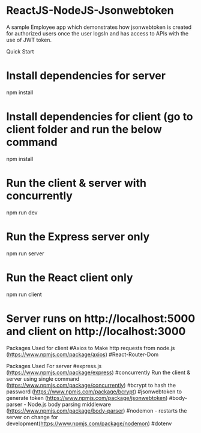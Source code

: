 # ReactJS-NodeJS-Jsonwebtoken
A sample  Employee app which demonstrates how jsonwebtoken is created for authorized users once the user logsIn and has access to APIs with the use of JWT token.

Quick Start
# Install dependencies for server
npm install

# Install dependencies for client (go to client folder and run the below command
npm install

# Run the client & server with concurrently
npm run dev

# Run the Express server only
npm run server

# Run the React client only
npm run client

# Server runs on http://localhost:5000 and client on http://localhost:3000

Packages Used for client 
#Axios to Make http requests from node.js (https://www.npmjs.com/package/axios)
#React-Router-Dom 

Packages Used For server
#express.js (https://www.npmjs.com/package/express)
#concurrently Run the client & server using single command (https://www.npmjs.com/package/concurrently)
#bcrypt to hash the password (https://www.npmjs.com/package/bcrypt)
#jsonwebtoken to generate token (https://www.npmjs.com/package/jsonwebtoken)
#body-parser - Node.js body parsing middleware (https://www.npmjs.com/package/body-parser)
#nodemon - restarts the server on change for development(https://www.npmjs.com/package/nodemon)
#dotenv

